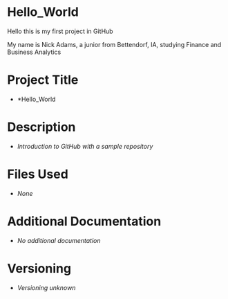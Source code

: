 # Hello_World
Hello this is my first project in GitHub

My name is Nick Adams, a junior from Bettendorf, IA, studying Finance and Business Analytics

# Project Title
- *Hello_World

# Description
- *Introduction to GitHub with a sample repository*

# Files Used
- *None*

# Additional Documentation
- *No additional documentation*

# Versioning
- *Versioning unknown*
